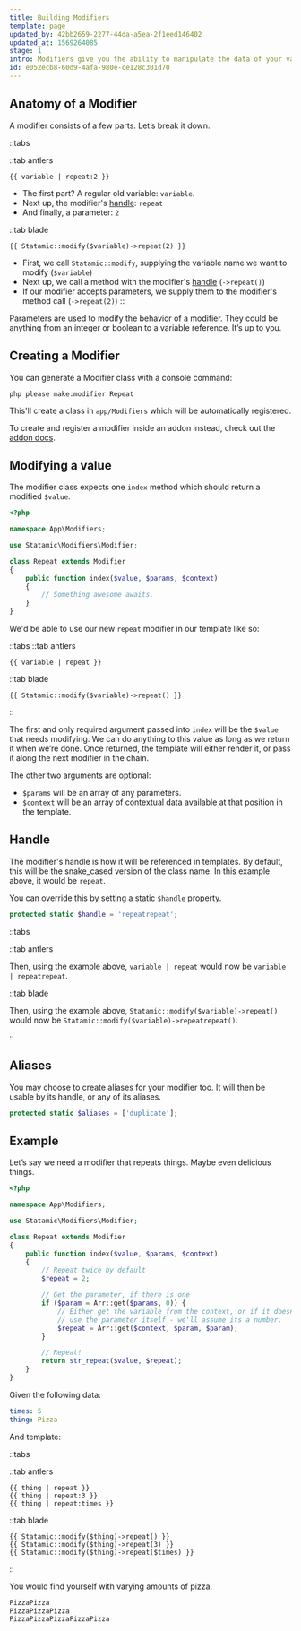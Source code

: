 ```yaml
---
title: Building Modifiers
template: page
updated_by: 42bb2659-2277-44da-a5ea-2f1eed146402
updated_at: 1569264085
stage: 1
intro: Modifiers give you the ability to manipulate the data of your variables on the fly. They can manipulate strings, filter arrays and lists, help you compare things, do basic math, simplify your markup, play Numberwang, and even help you debug.
id: e052ecb8-60d9-4afa-980e-ce128c301d70
---
```

## Anatomy of a Modifier

A modifier consists of a few parts. Let’s break it down.

::tabs

::tab antlers
```antlers
{{ variable | repeat:2 }}
```

- The first part? A regular old variable: `variable`.
- Next up, the modifier's [handle](#handle): `repeat`
- And finally, a parameter: `2`

::tab blade
```blade
{{ Statamic::modify($variable)->repeat(2) }}
```
- First, we call `Statamic::modify`, supplying the variable name we want to modify (`$variable`)
- Next up, we call a method with the modifier's [handle](#handle) (`->repeat()`)
- If our modifier accepts parameters, we supply them to the modifier's method call (`->repeat(2)`)
::

Parameters are used to modify the behavior of a modifier. They could be anything from an integer or boolean to a variable reference. It’s up to you.

## Creating a Modifier

You can generate a Modifier class with a console command:

``` shell
php please make:modifier Repeat
```

This'll create a class in `app/Modifiers` which will be automatically registered.

To create and register a modifier inside an addon instead, check out the [addon docs](/extending/addons#registering-components).

## Modifying a value

The modifier class expects one `index` method which should return a modified `$value`.

``` php
<?php

namespace App\Modifiers;

use Statamic\Modifiers\Modifier;

class Repeat extends Modifier
{
    public function index($value, $params, $context)
    {
        // Something awesome awaits.
    }
}
```

We'd be able to use our new `repeat` modifier in our template like so:

::tabs
::tab antlers
```antlers
{{ variable | repeat }}
```
::tab blade
```blade
{{ Statamic::modify($variable)->repeat() }}
```
::

The first and only required argument passed into `index` will be the `$value` that needs modifying. We can do anything to this value as long as we return it when we’re done. Once returned, the template will either render it, or pass it along the next modifier in the chain.

The other two arguments are optional:

- `$params` will be an array of any parameters.
- `$context` will be an array of contextual data available at that position in the template.

## Handle

The modifier's handle is how it will be referenced in templates. By default, this will be the snake_cased version of the class name. In this example above, it would be `repeat`.

You can override this by setting a static `$handle` property.

``` php
protected static $handle = 'repeatrepeat';
```

::tabs

::tab antlers

Then, using the example above, `variable | repeat` would now be `variable | repeatrepeat`.

::tab blade

Then, using the example above, `Statamic::modify($variable)->repeat()` would now be `Statamic::modify($variable)->repeatrepeat()`.

::

## Aliases

You may choose to create aliases for your modifier too. It will then be usable by its handle, or any of its aliases.

``` php
protected static $aliases = ['duplicate'];
```


## Example

Let’s say we need a modifier that repeats things. Maybe even delicious things.

``` php
<?php

namespace App\Modifiers;

use Statamic\Modifiers\Modifier;

class Repeat extends Modifier
{
    public function index($value, $params, $context)
    {
        // Repeat twice by default
        $repeat = 2;

        // Get the parameter, if there is one
        if ($param = Arr::get($params, 0)) {
            // Either get the variable from the context, or if it doesn't exist,
            // use the parameter itself - we'll assume its a number.
            $repeat = Arr::get($context, $param, $param);
        }

        // Repeat!
        return str_repeat($value, $repeat);
    }
}
```

Given the following data:

``` yaml
times: 5
thing: Pizza
```

And template:

::tabs

::tab antlers
```antlers
{{ thing | repeat }}
{{ thing | repeat:3 }}
{{ thing | repeat:times }}
```
::tab blade
```blade
{{ Statamic::modify($thing)->repeat() }}
{{ Statamic::modify($thing)->repeat(3) }}
{{ Statamic::modify($thing)->repeat($times) }}
```
::

You would find yourself with varying amounts of pizza.

```html
PizzaPizza
PizzaPizzaPizza
PizzaPizzaPizzaPizzaPizza
```
